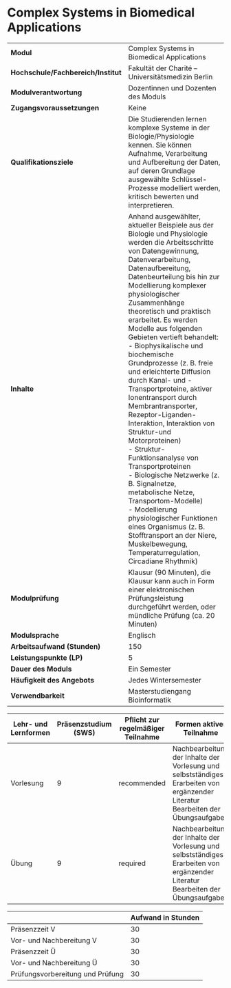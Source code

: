 # Complex Systems in Biomedical Applications
|                                    |   |
|------------------------------------|---|
|**Modul**                           | Complex Systems in Biomedical Applications |
|**Hochschule/Fachbereich/Institut** | Fakultät der Charité – Universitätsmedizin Berlin |
|**Modulverantwortung**              | Dozentinnen und Dozenten des Moduls |
|**Zugangsvoraussetzungen**          | Keine |
|**Qualifikationsziele**             | Die Studierenden lernen komplexe Systeme in der Biologie/Physiologie kennen. Sie können Aufnahme, Verarbeitung und Aufbereitung der Daten, auf deren Grundlage ausgewählte Schlüssel-Prozesse modelliert werden, kritisch bewerten und interpretieren. |
|**Inhalte**                         | Anhand ausgewählter, aktueller Beispiele aus der Biologie und Physiologie werden die Arbeitsschritte von Datengewinnung, Datenverarbeitung, Datenaufbereitung, Datenbeurteilung bis hin zur Modellierung komplexer physiologischer Zusammenhänge theoretisch und praktisch erarbeitet. Es werden Modelle aus folgenden Gebieten vertieft behandelt:<br>- Biophysikalische und biochemische Grundprozesse (z. B. freie und erleichterte Diffusion durch Kanal- und -Transportproteine, aktiver Ionentransport durch Membrantransporter, Rezeptor-Liganden-Interaktion, Interaktion von Struktur-und Motorproteinen)<br>- Struktur-Funktionsanalyse von Transportproteinen<br>- Biologische Netzwerke (z. B. Signalnetze, metabolische Netze, Transportom-Modelle)<br>- Modellierung physiologischer Funktionen eines Organismus (z. B. Stofftransport an der Niere, Muskelbewegung, Temperaturregulation, Circadiane Rhythmik) |
|**Modulprüfung**                    | Klausur (90 Minuten), die Klausur kann auch in Form einer elektronischen Prüfungsleistung durchgeführt werden, oder mündliche Prüfung (ca. 20 Minuten) |
|**Modulsprache**                    | Englisch |
|**Arbeitsaufwand (Stunden)**        | 150 |
|**Leistungspunkte (LP)**            | 5 |
|**Dauer des Moduls**                | Ein Semester |
|**Häufigkeit des Angebots**         | Jedes Wintersemester |
|**Verwendbarkeit**                  | Masterstudiengang Bioinformatik |

| Lehr- und Lernformen | Präsenzstudium <br> (SWS) | Pflicht zur regelmäßiger Teilnahme | Formen aktiver Teilnahme |
| ---------------------|---------------------------|------------------------------------|------------------------- |
| Vorlesung            | 9                         | recommended                        | Nachbearbeitung der Inhalte der Vorlesung und selbstständiges Erarbeiten von ergänzender Literatur<br>Bearbeiten der Übungsaufgaben |
| Übung                | 9                         | required                           | Nachbearbeitung der Inhalte der Vorlesung und selbstständiges Erarbeiten von ergänzender Literatur<br>Bearbeiten der Übungsaufgaben |

|   | Aufwand in Stunden |
| - |--------------------|
| Präsenzzeit V                            | 30    |
| Vor- und Nachbereitung V                 | 30    |
| Präsenzzeit Ü                            | 30    |
| Vor- und Nachbereitung Ü                 | 30    |
| Prüfungsvorbereitung und Prüfung         | 30    |
